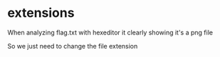 # extensions

When analyzing flag.txt with hexeditor it clearly showing it's a png file

So we just need to change the file extension

